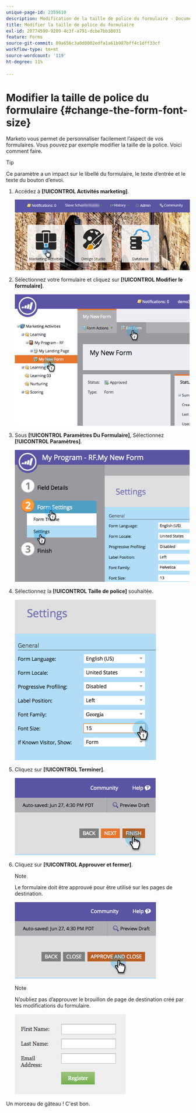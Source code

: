 ```yaml
---
unique-page-id: 2359610
description: Modification de la taille de police du formulaire - Documents Marketo - Documentation du produit
title: Modifier la taille de police du formulaire
exl-id: 20774590-9209-4c3f-a791-dcbe7bb38031
feature: Forms
source-git-commit: 09a656c3a0d0002edfa1a61b987bff4c1dff33cf
workflow-type: tm+mt
source-wordcount: '119'
ht-degree: 11%

---
```


# Modifier la taille de police du formulaire {#change-the-form-font-size}

Marketo vous permet de personnaliser facilement l’aspect de vos formulaires. Vous pouvez par exemple modifier la taille de la police. Voici comment faire.

>[!TIP]
>
>Ce paramètre a un impact sur le libellé du formulaire, le texte d’entrée et le texte du bouton d’envoi.

1. Accédez à **[!UICONTROL Activités marketing]**.

   ![](assets/login-marketing-activities-1.png)

1. Sélectionnez votre formulaire et cliquez sur **[!UICONTROL Modifier le formulaire]**.

   ![](assets/image2014-9-15-16-3a9-3a41.png)

1. Sous **[!UICONTROL Paramètres Du Formulaire]**, Sélectionnez **[!UICONTROL Paramètres]**.

   ![](assets/image2014-9-15-16-3a9-3a56.png)

1. Sélectionnez la **[!UICONTROL Taille de police]** souhaitée.

   ![](assets/image2014-9-15-16-3a10-3a8.png)

1. Cliquez sur **[!UICONTROL Terminer]**.

   ![](assets/image2014-9-15-16-3a10-3a50.png)

1. Cliquez sur **[!UICONTROL Approuver et fermer]**.

   >[!NOTE]
   >
   >Le formulaire doit être approuvé pour être utilisé sur les pages de destination.

   ![](assets/image2014-9-15-16-3a11-3a17.png)

   >[!NOTE]
   >
   >N’oubliez pas d’approuver le brouillon de page de destination créé par les modifications du formulaire.

   ![](assets/image2014-9-15-16-3a11-3a42.png)

Un morceau de gâteau ! C&#39;est bon.
